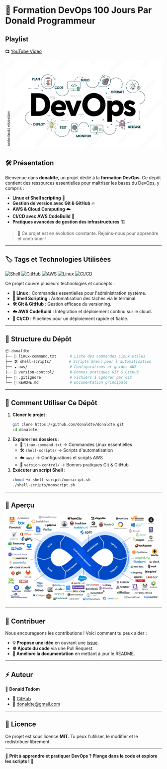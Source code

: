 # 🚀 Formation DevOps 100 Jours Par Donald Programmeur

## Playlist 
📺 [YouTube Video](https://youtu.be/z8aLToy0-WE)

![DevOps Banner](https://raw.githubusercontent.com/donaldte/Formation-Devops/refs/heads/main/devops%20barnner.jpg)

## 🛠️ Présentation

Bienvenue dans **donaldte**, un projet dédié à la **formation DevOps**. Ce dépôt contient des ressources essentielles pour maîtriser les bases du DevOps, y compris :
- **Linux et Shell scripting** 🐧
- **Gestion de version avec Git & GitHub** 🔥
- **AWS & Cloud Computing** ☁️
- **CI/CD avec AWS CodeBuild** 🚀
- **Pratiques avancées de gestion des infrastructures** 🏗️

> 📢 Ce projet est en évolution constante. Rejoins-nous pour apprendre et contribuer !

---

## 🏷️ **Tags et Technologies Utilisées**
[![Shell](https://img.shields.io/badge/Shell-✔️-blue)]()
[![GitHub](https://img.shields.io/badge/GitHub-✔️-green)]()
[![AWS](https://img.shields.io/badge/AWS-✔️-orange)]()
[![Linux](https://img.shields.io/badge/Linux-✔️-000000)]()
[![CI/CD](https://img.shields.io/badge/CI/CD-✔️-purple)]()

Ce projet couvre plusieurs technologies et concepts :
- **🐧 Linux** : Commandes essentielles pour l'administration système.
- **📜 Shell Scripting** : Automatisation des tâches via le terminal.
- **🛠️ Git & GitHub** : Gestion efficace du versioning.
- **☁️ AWS CodeBuild** : Intégration et déploiement continu sur le cloud.
- **🔄 CI/CD** : Pipelines pour un déploiement rapide et fiable.

---

## 📂 **Structure du Dépôt**
```bash
📦 donaldte
├── 📝 linux-command.txt      # Liste des commandes Linux utiles
├── 🛠️ shell-scripts/        # Scripts Shell pour l'automatisation
├── ☁️ aws/                   # Configurations et guides AWS
├── 🚀 version-control/       # Bonnes pratiques Git & GitHub
├── 📜 .gitignore             # Fichiers à ignorer par Git
└── 📖 README.md              # Documentation principale
```

---

## 📖 **Comment Utiliser Ce Dépôt**
1. **Cloner le projet** :
   ```bash
   git clone https://github.com/donaldte/donaldte.git
   cd donaldte
   ```
2. **Explorer les dossiers** :
   - 📜 `linux-command.txt` → Commandes Linux essentielles
   - 🛠️ `shell-scripts/` → Scripts d'automatisation
   - ☁️ `aws/` → Configurations et scripts AWS
   - 🚀 `version-control/` → Bonnes pratiques Git & GitHub
3. **Exécuter un script Shell** :
   ```bash
   chmod +x shell-scripts/monscript.sh
   ./shell-scripts/monscript.sh
   ```

---

## 📸 **Aperçu**
![DevOps Workflow](https://raw.githubusercontent.com/donaldte/Formation-Devops/refs/heads/main/devops%20workflow.png)

---

## 🎯 **Contribuer**
Nous encourageons les contributions ! Voici comment tu peux aider :
- **💡 Propose une idée** en ouvrant une [issue](https://github.com/donaldte/donaldte/issues).
- **⚙️ Ajoute du code** via une Pull Request.
- **📖 Améliore la documentation** en mettant à jour le README.

---

## ⚡ **Auteur**
👤 **Donald Tedom**
- 🔗 [GitHub](https://github.com/donaldte)
- 📧 donaldte@gmail.com

---

## 📜 **Licence**
Ce projet est sous licence **MIT**. Tu peux l'utiliser, le modifier et le redistribuer librement.

---

🚀 **Prêt à apprendre et pratiquer DevOps ? Plonge dans le code et explore les scripts !** 🎯

